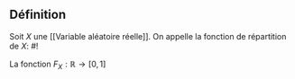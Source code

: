 ## Définition
Soit $X$ une [[Variable aléatoire réelle]]. On appelle la fonction de répartition de $X$: #!

La fonction $F_X: \mathbb R \to [0, 1]$ 